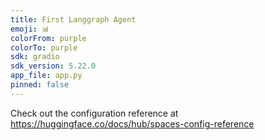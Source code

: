 ```yaml
---
title: First Langgraph Agent
emoji: 📊
colorFrom: purple
colorTo: purple
sdk: gradio
sdk_version: 5.22.0
app_file: app.py
pinned: false
---
```


Check out the configuration reference at https://huggingface.co/docs/hub/spaces-config-reference
